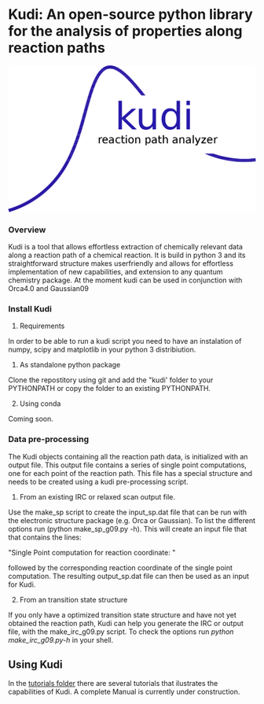 Kudi: An open-source python library for the analysis of properties along reaction paths
=======
![Kudi](https://github.com/stvogt/kudi/blob/master/KudiLogo.png)

### Overview
Kudi is a tool that allows effortless extraction of chemically relevant data along 
a reaction path of a chemical reaction. It is build in python 3 and its straightforward structure makes userfriendly and allows for effortless implementation of new capabilities, and extension to any quantum chemistry package. At the moment kudi can be used in conjunction with Orca4.0 and Gaussian09

### Install Kudi
1. Requirements

In order to be able to run a kudi script you need to have an instalation of numpy, scipy and matplotlib
in your python 3 distribiution. 

1. As standalone python package

Clone the repostitory using git and
add the "kudi' folder to your PYTHONPATH or copy the folder to an existing PYTHONPATH.

2. Using conda

Coming soon.


### Data pre-processing

The Kudi objects containing all the reaction path data, is initialized with an output file.
This output file contains a series of single point computations, one for each point 
of the reaction path. This file has a special structure and needs to be created using 
a kudi pre-processing script. 

1. From an existing IRC or relaxed scan output file.

Use the make_sp script  to create the input_sp.dat file that can be run with the electronic structure package (e.g. Orca or 
Gaussian). To list the different options run (python make_sp_g09.py -h). This will create an input file that that contains
the lines: 

"Single Point computation for reaction coordinate: " 

followed by the corresponding reaction coordinate of the single point computation. The resulting output_sp.dat file can
then be used as an input for Kudi. 

2. From an transition state structure

If you only have a optimized transition state structure and have not yet obtained the reaction path, Kudi can help you
generate the IRC or output file, with the make_irc_g09.py script. To check the options run *python make_irc_g09.py-h* 
in your shell.


## Using Kudi

In the [tutorials folder](https://github.com/stvogt/kudi/tree/master/tutorials) there are several tutorials that ilustrates the capabilities of Kudi. A complete Manual is currently under construction. 
